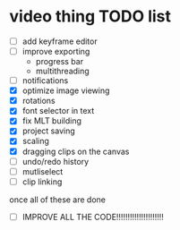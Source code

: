 # video thing TODO list
- [ ] add keyframe editor
- [ ] improve exporting
    - progress bar
    - multithreading
- [ ] notifications
- [x] optimize image viewing
- [x] rotations
- [x] font selector in text
- [x] fix MLT building
- [x] project saving
- [x] scaling
- [x] dragging clips on the canvas
- [ ] undo/redo history
- [ ] mutliselect
- [ ] clip linking

once all of these are done

- [ ] IMPROVE ALL THE CODE!!!!!!!!!!!!!!!!!!!!!
